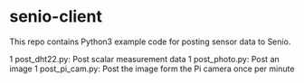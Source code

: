 # senio-client

This repo contains Python3 example code for posting sensor data to Senio.

1 post_dht22.py: Post scalar measurement data
1 post_photo.py: Post an image
1 post_pi_cam.py: Post the image form the Pi camera once per minute
